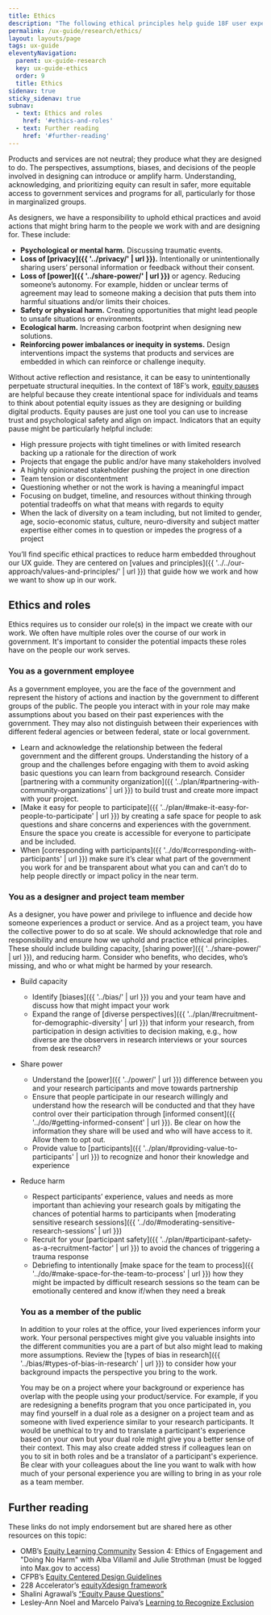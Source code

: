 ```yaml
---
title: Ethics
description: "The following ethical principles help guide 18F user experience (UX) designers through some of the choices that this work can present."
permalink: /ux-guide/research/ethics/
layout: layouts/page
tags: ux-guide
eleventyNavigation: 
  parent: ux-guide-research
  key: ux-guide-ethics
  order: 9
  title: Ethics
sidenav: true
sticky_sidenav: true
subnav:
  - text: Ethics and roles
    href: '#ethics-and-roles'
  - text: Further reading
    href: '#further-reading'
---
```




Products and services are not neutral; they produce what they are designed to do. The perspectives, assumptions, biases, and decisions of the people involved in designing can introduce or amplify harm. Understanding, acknowledging, and prioritizing equity can result in safer, more equitable access to government services and programs for all, particularly for those in marginalized groups. 

As designers, we have a responsibility to uphold ethical practices and avoid actions that might bring harm to the people we work with and are designing for. These include:


- **Psychological or mental harm.** Discussing traumatic events. 
- **Loss of [privacy]({{ '../privacy/' | url }}).** Intentionally or unintentionally sharing users’ personal information or feedback without their consent.
- **Loss of [power]({{ '../share-power/' | url }})** or agency. Reducing someone’s autonomy. For example, hidden or unclear terms of agreement may lead to someone making a decision that puts them into harmful situations  and/or limits their choices.
- **Safety or physical harm.** Creating opportunities that might lead people to unsafe situations or environments.
- **Ecological harm.** Increasing carbon footprint when designing new solutions.
- **Reinforcing power imbalances or inequity in systems.** Design interventions impact the systems that products and services are embedded in which can reinforce or challenge inequity. 

Without active reflection and resistance, it can be easy to unintentionally perpetuate structural inequities. In the context of 18F’s work, [equity pauses](https://docs.google.com/document/d/1yCmrmijLeaa-xEtONNiLl8ape_cVi5CNXEEjqNHtOSA/edit?usp=drive_open&ouid=111004353698591399158)  are helpful because they create intentional space for individuals and teams to think about potential equity issues as they are designing or building digital products. Equity pauses are just one tool you can use to increase trust and psychological safety and align on impact. Indicators that an equity pause might be particularly helpful include:


- High pressure projects with tight timelines or with limited research backing up a rationale for the direction of work
- Projects that engage the public and/or have many stakeholders involved 
- A highly opinionated stakeholder pushing the project in one direction
- Team tension or discontentment
- Questioning whether or not the work is having a meaningful impact
- Focusing on budget, timeline, and resources without thinking through potential tradeoffs on what that means with regards to equity
- When the lack of diversity on a team including, but not limited to gender, age, socio-economic status, culture, neuro-diversity and subject matter expertise either comes in to question or impedes the progress of a project

You’ll find specific ethical practices to reduce harm embedded throughout our UX guide. They are centered on  [values and principles]({{ '../../our-approach/values-and-principles/' | url }}) that guide how we work and how we want to show up in our work. 

## Ethics and roles 

Ethics requires us to consider our role(s) in the impact we create with our work. We often have multiple roles over the course of our work in government. It's important to consider the potential impacts these roles have on the people our work serves.  

### You as a government employee

As a government employee, you are the face of the government and represent the history of actions and inaction by the government to different groups of the public. The people you interact with in your role may make assumptions about you based on their past experiences with the government. They may also not distinguish between their experiences with different federal agencies or between federal, state or local government. 


- Learn and acknowledge the relationship between the federal government and the different groups. Understanding the history of a group and the challenges before engaging with them to avoid asking basic questions you can learn from background research. Consider [partnering with a community organization]({{ '../plan/#partnering-with-community-organizations' | url }}) to build trust and create more impact with your project.
- [Make it easy for people to participate]({{ '../plan/#make-it-easy-for-people-to-participate' | url }}) by creating a safe space for people to ask questions and share concerns and experiences with the government. Ensure the space you create is accessible for everyone to participate and be included.
- When [corresponding with participants]({{ '../do/#corresponding-with-participants' | url }}) make sure it’s clear what part of the government you work for and be transparent about what you can and can’t do to help people directly or impact policy in the near term.

### You as a designer and project team member

As a designer, you have power and privilege to influence and decide how someone experiences a product or service. And as a project team, you have the collective power to do so at scale. We should acknowledge that role and responsibility and ensure how we uphold and practice ethical principles. These should include building capacity, [sharing power]({{ '../share-power/' | url }}), and reducing harm. Consider who benefits, who decides, who’s missing, and who or what might be harmed by your research. 


- Build capacity 
  - Identify [biases]({{ '../bias/' | url }}) you and your team have and discuss how that might impact your work
  - Expand the range of [diverse perspectives]({{ '../plan/#recruitment-for-demographic-diversity' | url }}) that inform your research, from participation in design activities to decision making, e.g., how diverse are the observers in research interviews or your sources from desk research?

- Share power
  - Understand the [power]({{ '../power/' | url }}) difference between you and your research participants and move towards partnership 
  - Ensure that people participate in our research willingly and understand how the research will be conducted and that they have control over their participation through [informed consent]({{ '../do/#getting-informed-consent' | url }}). Be clear on how the information they share will be used and who will have access to it. Allow them to opt out.
  - Provide value to [participants]({{ '../plan/#providing-value-to-participants' | url }}) to recognize and honor  their knowledge and experience
- Reduce harm
  - Respect participants’ experience, values and needs as more important than achieving your research goals by mitigating the chances of potential harms to participants when [moderating sensitive research sessions]({{ '../do/#moderating-sensitive-research-sessions' | url }})
  - Recruit for your [participant safety]({{ '../plan/#participant-safety-as-a-recruitment-factor' | url }}) to avoid the chances of triggering a trauma response
  - Debriefing to intentionally [make space for the team to process]({{ '../do/#make-space-for-the-team-to-process' | url }}) how they might be impacted by difficult research sessions so the team can be emotionally centered and know if/when they need a break

  ### You as a member of the public

  In addition to your roles at the office, your lived experiences inform your work. Your personal perspectives might give you valuable insights into the different communities you are a part of but also might lead to making more assumptions. Review the [types of bias in research]({{ '../bias/#types-of-bias-in-research' | url }}) to consider how your background impacts the perspective you bring to the work.

  You may be on a project where your background or experience has overlap with the people using your product/service. For example, if you are redesigning a benefits program that you once participated in, you may find yourself in a dual role as a designer on a project team and as someone with lived experience similar to your research participants. It would be unethical to try and to translate a participant's experience based on your own but your dual role might give you a better sense of their context. This may also create added stress if colleagues lean on you to sit in both roles and be a translator of a participant's experience. Be clear with your colleagues about the line you want to walk with how much of your personal experience you are willing to bring in as your role as a team member.  

## Further reading 

These links do not imply endorsement but are shared here as other resources on this topic:

- OMB’s [Equity Learning Community](https://community.max.gov/display/OMBExternal/Equity+Events+Recordings+and+Content) Session 4: Ethics of Engagement and "Doing No Harm" with Alba Villamil and Julie Strothman (must be logged into Max.gov to access) 
- CFPB’s [Equity Centered Design Guidelines](https://cfpb.github.io/design-system/guidelines/overview) 
- 228 Accelerator’s [equityXdesign framework](https://static1.squarespace.com/static/5e84f10a4ce9cb4742f5e0d5/t/5ec3fe2bbcfabb28349ba9af/1589902892717/equityXdesign+11.14.16.pdf)
- Shalini Agrawal’s [“Equity Pause Questions”](https://www.publicdesignforequity.org/resources/2020/5/25/equity-pause-questions-H71mB)
- Lesley-Ann Noel and Marcelo Paiva’s [Learning to Recognize Exclusion](https://uxpajournal.org/learning-recognize-exclusion/)